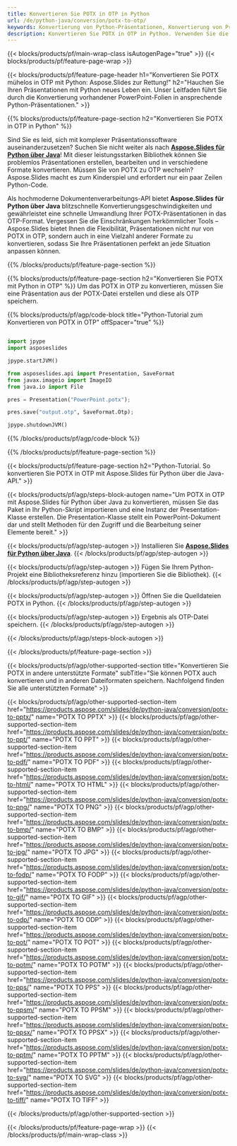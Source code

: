 ```yaml
---
title: Konvertieren Sie POTX in OTP in Python
url: /de/python-java/conversion/potx-to-otp/
keywords: Konvertierung von Python-Präsentationen, Konvertierung von Präsentationen in Python, Python für Präsentationen, Aspose.Slides Python, Konvertierung von POTX nach OTP, Python-Präsentationsbibliothek
description: Konvertieren Sie POTX in OTP in Python. Verwenden Sie die Python-Bibliotheks-API, um POTX-Dateien in OTP zu konvertieren
---
```


{{< blocks/products/pf/main-wrap-class isAutogenPage="true" >}}
{{< blocks/products/pf/feature-page-wrap >}}

{{< blocks/products/pf/feature-page-header h1="Konvertieren Sie POTX mühelos in OTP mit Python: Aspose.Slides zur Rettung!" h2="Hauchen Sie Ihren Präsentationen mit Python neues Leben ein. Unser Leitfaden führt Sie durch die Konvertierung vorhandener PowerPoint-Folien in ansprechende Python-Präsentationen." >}}

{{% blocks/products/pf/feature-page-section h2="Konvertieren Sie POTX in OTP in Python" %}}

Sind Sie es leid, sich mit komplexer Präsentationssoftware auseinanderzusetzen? Suchen Sie nicht weiter als nach [**Aspose.Slides für Python über Java**](https://products.aspose.com/slides/de/python-java/)! Mit dieser leistungsstarken Bibliothek können Sie problemlos Präsentationen erstellen, bearbeiten und in verschiedene Formate konvertieren. Müssen Sie von POTX zu OTP wechseln? Aspose.Slides macht es zum Kinderspiel und erfordert nur ein paar Zeilen Python-Code.

Als hochmoderne Dokumentenverarbeitungs-API bietet **Aspose.Slides für Python über Java** blitzschnelle Konvertierungsgeschwindigkeiten und gewährleistet eine schnelle Umwandlung Ihrer POTX-Präsentationen in das OTP-Format. Vergessen Sie die Einschränkungen herkömmlicher Tools – Aspose.Slides bietet Ihnen die Flexibilität, Präsentationen nicht nur von POTX in OTP, sondern auch in eine Vielzahl anderer Formate zu konvertieren, sodass Sie Ihre Präsentationen perfekt an jede Situation anpassen können.

{{% /blocks/products/pf/feature-page-section %}}

{{% blocks/products/pf/feature-page-section  h2="Konvertieren Sie POTX mit Python in OTP" %}}
Um das POTX in OTP zu konvertieren, müssen Sie eine Präsentation aus der POTX-Datei erstellen und diese als OTP speichern.

{{% blocks/products/pf/agp/code-block title="Python-Tutorial zum Konvertieren von POTX in OTP" offSpacer="true" %}}

```python

import jpype
import asposeslides

jpype.startJVM()

from asposeslides.api import Presentation, SaveFormat
from javax.imageio import ImageIO
from java.io import File

pres = Presentation("PowerPoint.potx");

pres.save("output.otp", SaveFormat.Otp);

jpype.shutdownJVM()
```


{{% /blocks/products/pf/agp/code-block %}}

{{% /blocks/products/pf/feature-page-section %}}

{{< blocks/products/pf/feature-page-section  h2="Python-Tutorial. So konvertieren Sie POTX in OTP mit Aspose.Slides für Python über die Java-API." >}}

{{< blocks/products/pf/agp/steps-block-autogen name="Um POTX in OTP mit Aspose.Slides für Python über Java zu konvertieren, müssen Sie das Paket in Ihr Python-Skript importieren und eine Instanz der Presentation-Klasse erstellen. Die Presentation-Klasse stellt ein PowerPoint-Dokument dar und stellt Methoden für den Zugriff und die Bearbeitung seiner Elemente bereit." >}}

{{< blocks/products/pf/agp/step-autogen >}}
Installieren Sie [**Aspose.Slides für Python über Java**](https://products.aspose.com/slides/de/python-java/).
{{< /blocks/products/pf/agp/step-autogen >}}

{{< blocks/products/pf/agp/step-autogen >}}
Fügen Sie Ihrem Python-Projekt eine Bibliotheksreferenz hinzu (importieren Sie die Bibliothek).
{{< /blocks/products/pf/agp/step-autogen >}}

{{< blocks/products/pf/agp/step-autogen >}}
Öffnen Sie die Quelldateien POTX in Python.
{{< /blocks/products/pf/agp/step-autogen >}}

{{< blocks/products/pf/agp/step-autogen >}}
Ergebnis als OTP-Datei speichern.
{{< /blocks/products/pf/agp/step-autogen >}}

{{< /blocks/products/pf/agp/steps-block-autogen >}}

{{< /blocks/products/pf/feature-page-section >}}

{{< blocks/products/pf/agp/other-supported-section title="Konvertieren Sie POTX in andere unterstützte Formate" subTitle="Sie können POTX auch konvertieren und in anderen Dateiformaten speichern. Nachfolgend finden Sie alle unterstützten Formate" >}}

{{< blocks/products/pf/agp/other-supported-section-item href="https://products.aspose.com/slides/de/python-java/conversion/potx-to-pptx/" name="POTX TO PPTX" >}}
{{< blocks/products/pf/agp/other-supported-section-item href="https://products.aspose.com/slides/de/python-java/conversion/potx-to-ppt/" name="POTX TO PPT" >}}
{{< blocks/products/pf/agp/other-supported-section-item href="https://products.aspose.com/slides/de/python-java/conversion/potx-to-pdf/" name="POTX TO PDF" >}}
{{< blocks/products/pf/agp/other-supported-section-item href="https://products.aspose.com/slides/de/python-java/conversion/potx-to-html/" name="POTX TO HTML" >}}
{{< blocks/products/pf/agp/other-supported-section-item href="https://products.aspose.com/slides/de/python-java/conversion/potx-to-png/" name="POTX TO PNG" >}}
{{< blocks/products/pf/agp/other-supported-section-item href="https://products.aspose.com/slides/de/python-java/conversion/potx-to-bmp/" name="POTX TO BMP" >}}
{{< blocks/products/pf/agp/other-supported-section-item href="https://products.aspose.com/slides/de/python-java/conversion/potx-to-jpg/" name="POTX TO JPG" >}}
{{< blocks/products/pf/agp/other-supported-section-item href="https://products.aspose.com/slides/de/python-java/conversion/potx-to-fodp/" name="POTX TO FODP" >}}
{{< blocks/products/pf/agp/other-supported-section-item href="https://products.aspose.com/slides/de/python-java/conversion/potx-to-gif/" name="POTX TO GIF" >}}
{{< blocks/products/pf/agp/other-supported-section-item href="https://products.aspose.com/slides/de/python-java/conversion/potx-to-odp/" name="POTX TO ODP" >}}
{{< blocks/products/pf/agp/other-supported-section-item href="https://products.aspose.com/slides/de/python-java/conversion/potx-to-pot/" name="POTX TO POT" >}}
{{< blocks/products/pf/agp/other-supported-section-item href="https://products.aspose.com/slides/de/python-java/conversion/potx-to-potm/" name="POTX TO POTM" >}}
{{< blocks/products/pf/agp/other-supported-section-item href="https://products.aspose.com/slides/de/python-java/conversion/potx-to-pps/" name="POTX TO PPS" >}}
{{< blocks/products/pf/agp/other-supported-section-item href="https://products.aspose.com/slides/de/python-java/conversion/potx-to-ppsm/" name="POTX TO PPSM" >}}
{{< blocks/products/pf/agp/other-supported-section-item href="https://products.aspose.com/slides/de/python-java/conversion/potx-to-ppsx/" name="POTX TO PPSX" >}}
{{< blocks/products/pf/agp/other-supported-section-item href="https://products.aspose.com/slides/de/python-java/conversion/potx-to-pptm/" name="POTX TO PPTM" >}}
{{< blocks/products/pf/agp/other-supported-section-item href="https://products.aspose.com/slides/de/python-java/conversion/potx-to-svg/" name="POTX TO SVG" >}}
{{< blocks/products/pf/agp/other-supported-section-item href="https://products.aspose.com/slides/de/python-java/conversion/potx-to-tiff/" name="POTX TO TIFF" >}}


{{< /blocks/products/pf/agp/other-supported-section >}}

{{< /blocks/products/pf/feature-page-wrap >}}
{{< /blocks/products/pf/main-wrap-class >}}